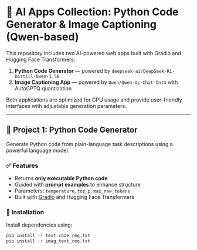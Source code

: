# 🧠 AI Apps Collection: Python Code Generator & Image Captioning (Qwen-based)

This repository includes two AI-powered web apps built with Gradio and Hugging Face Transformers:

1. **Python Code Generator** — powered by `deepseek-ai/DeepSeek-R1-Distill-Qwen-1.5B`
2. **Image Captioning App** — powered by `Qwen/Qwen-VL-Chat-Int4` with AutoGPTQ quantization

Both applications are optimized for GPU usage and provide user-friendly interfaces with adjustable generation parameters.

---

## 📌 Project 1: Python Code Generator

Generate Python code from plain-language task descriptions using a powerful language model.

### ✅ Features

- Returns **only executable Python code**
- Guided with **prompt examples** to enhance structure
- Parameters: `temperature`, `top_p`, `max_new_tokens`
- Built with [Gradio](https://gradio.app) and Hugging Face Transformers

### 🔧 Installation

Install dependencies using:

```bash
pip install -r text_code_req.txt
pip install -r imag_text_req.txt
